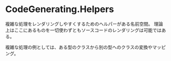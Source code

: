 # CodeGenerating.Helpers
複雑な処理をレンダリングしやすくするためのヘルパーがある名前空間。
理論上はここにあるものを一切使わずともソースコードのレンダリングは可能ではある。

複雑な処理の例としては、ある型のクラスから別の型へのクラスの変換やマッピング。
